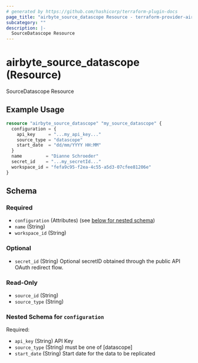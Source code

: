 ```yaml
---
# generated by https://github.com/hashicorp/terraform-plugin-docs
page_title: "airbyte_source_datascope Resource - terraform-provider-airbyte"
subcategory: ""
description: |-
  SourceDatascope Resource
---
```


# airbyte_source_datascope (Resource)

SourceDatascope Resource

## Example Usage

```terraform
resource "airbyte_source_datascope" "my_source_datascope" {
  configuration = {
    api_key     = "...my_api_key..."
    source_type = "datascope"
    start_date  = "dd/mm/YYYY HH:MM"
  }
  name         = "Dianne Schroeder"
  secret_id    = "...my_secretId..."
  workspace_id = "fefa9c95-f2ea-4c55-a5d3-07cfee81206e"
}
```

<!-- schema generated by tfplugindocs -->
## Schema

### Required

- `configuration` (Attributes) (see [below for nested schema](#nestedatt--configuration))
- `name` (String)
- `workspace_id` (String)

### Optional

- `secret_id` (String) Optional secretID obtained through the public API OAuth redirect flow.

### Read-Only

- `source_id` (String)
- `source_type` (String)

<a id="nestedatt--configuration"></a>
### Nested Schema for `configuration`

Required:

- `api_key` (String) API Key
- `source_type` (String) must be one of [datascope]
- `start_date` (String) Start date for the data to be replicated


